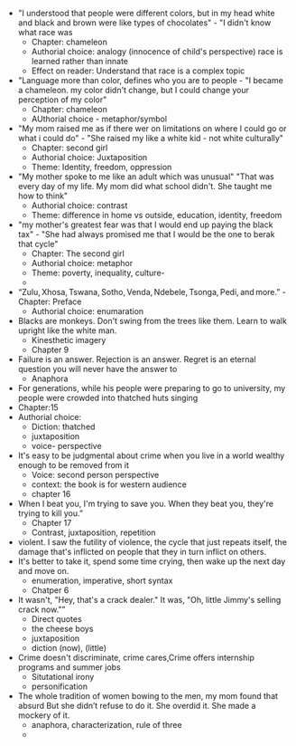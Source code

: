 - "I understood that people were different colors, but in my head white and black and brown were like types of chocolates" - "I didn't know what race was
	- Chapter: chameleon
	- Authorial choice: analogy (innocence of child's perspective) race is learned rather than innate
	- Effect on reader: Understand that race is a complex topic
- "Language more than color, defines who you are to people - "I became a chameleon. my color didn't change, but I could change your perception of my color"
	- Chapter: chameleon
	- AUthorial choice - metaphor/symbol
- "My mom raised me as if there wer on limitations on where I could go or what i could do" - "She raised my like a white kid - not white culturally"
	- Chapter: second girl
	- Authorial choice: Juxtaposition
	- Theme: Identity, freedom, oppression
- "My mother spoke to me like an adult which was unusual" "That was every day of my life. My mom did what school didn't. She taught me how to think" 
	- Authorial choice: contrast
	- Theme: difference in home vs outside, education, identity, freedom
- "my mother's greatest fear was that I would end up paying the black tax" - "She had always promised me that I would be the one to berak that cycle" 
	- Chapter: The second girl
	- Authorial choice: metaphor 
	- Theme: poverty, inequality, culture- 
	- 
- “Zulu, Xhosa, Tswana, Sotho, Venda, Ndebele, Tsonga, Pedi, and more.”
	-Chapter: Preface
	- Authorial choice: enumaration
- Blacks are monkeys. Don't swing from the trees like them. Learn to walk upright like the white man.
	- Kinesthetic  imagery
	- Chapter 9
-  Failure is an answer. Rejection is an answer. Regret is an eternal question you will never have the answer to
	- Anaphora
- For generations, while his people were preparing to go to university, my people were crowded into thatched huts singing
- Chapter:15
- Authorial choice:
	- Diction: thatched
	- juxtaposition
	- voice- perspective
- It's easy to be judgmental about crime when you live in a world wealthy enough to be removed from it
	- Voice: second person perspective
	- context: the book is for western audience
	- chapter 16
- When I beat you, I'm trying to save you. When they beat you, they're trying to kill you.”
	- Chapter 17
	- Contrast, juxtaposition, repetition
- violent. I saw the futility of violence, the cycle that just repeats itself, the damage that's inflicted on people that they in turn inflict on others.
- It's better to take it, spend some time crying, then wake up the next day and move on.
	- enumeration, imperative, short syntax
	- Chatper 6
- It wasn't, "Hey, that's a crack dealer." It was, "Oh, little Jimmy's selling crack now."”
	- Direct quotes
	- the cheese boys
	- juxtaposition
	- diction (now), (little)
- Crime doesn't discriminate, crime cares,Crime offers internship programs and summer jobs
	- Situtational irony
	- personification
- The whole tradition of women bowing to the men, my mom found that absurd But she didn’t refuse to do it. She overdid it. She made a mockery of it.
	- anaphora, characterization, rule of three
	- 

